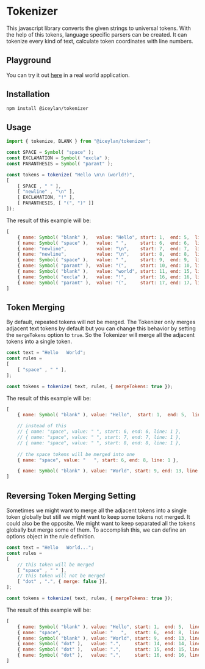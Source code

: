 # Tokenizer
This javascript library converts the given strings to universal tokens. With the help of this tokens, language specific parsers can be created. It can tokenize every kind of text, calculate token coordinates with line numbers.

## Playground
You can try it out [here](https://ismailceylan.github.io/tokenizer/) in a real world application.

## Installation
```bash
npm install @iceylan/tokenizer
```

## Usage
```js
import { tokenize, BLANK } from "@iceylan/tokenizer";

const SPACE = Symbol( "space" );
const EXCLAMATION = Symbol( "excla" );
const PARANTHESIS = Symbol( "parant" );

const tokens = tokenize( "Hello \n\n (world!)",
[
	[ SPACE , " " ],
	[ "newline" , "\n" ],
	[ EXCLAMATION, "!" ],
	[ PARANTHESIS, [ "(", ")" ]]
]);
```

The result of this example will be:

```js
[
	{ name: Symbol( "blank" ),   value: "Hello", start: 1,  end: 5,  line: 1 },
	{ name: Symbol( "space" ),   value: " ",     start: 6,  end: 6,  line: 1 },
	{ name: "newline",           value: "\n",    start: 7,  end: 7,  line: 2 },
	{ name: "newline",           value: "\n",    start: 8,  end: 8,  line: 3 },
	{ name: Symbol( "space" ),   value: " ",     start: 9,  end: 9,  line: 3 },
	{ name: Symbol( "parant" ),  value: "(",     start: 10, end: 10, line: 3 },
	{ name: Symbol( "blank" ),   value: "world", start: 11, end: 15, line: 3 },
	{ name: Symbol( "excla" ),   value: "!",     start: 16, end: 16, line: 3 },
	{ name: Symbol( "parant" ),  value: "(",     start: 17, end: 17, line: 3 }
]
```

## Token Merging
By default, repeated tokens will not be merged. The Tokenizer only merges adjacent text tokens by default but you can change this behavior by setting the `mergeTokens` option to `true`. So the Tokenizer will merge all the adjacent tokens into a single token.

```js
const text = "Hello   World";
const rules =
[
	[ "space" , " " ],
];

const tokens = tokenize( text, rules, { mergeTokens: true });
```

The result of this example will be:

```js
[
	{ name: Symbol( "blank" ), value: "Hello",  start: 1,  end: 5,  line: 1 },

	// instead of this
	// { name: "space", value: " ", start: 6, end: 6, line: 1 },
	// { name: "space", value: " ", start: 7, end: 7, line: 1 },
	// { name: "space", value: " ", start: 8, end: 8, line: 1 },
	
	// the space tokens will be merged into one
	{ name: "space", value: "   ", start: 6, end: 8, line: 1 },

	{ name: Symbol( "blank" ), value: "World", start: 9, end: 13, line: 1 },
]
```

## Reversing Token Merging Setting
Sometimes we might want to merge all the adjacent tokens into a single token globally but still we might want to keep some tokens not merged. It could also be the opposite. We might want to keep separated all the tokens globally but merge some of them. To accomplish this, we can define an options object in the rule definition.

```js
const text = "Hello   World...";
const rules =
[
	// this token will be merged
	[ "space" , " " ],
	// this token will not be merged
	[ "dot" , ".", { merge: false }],
];

const tokens = tokenize( text, rules, { mergeTokens: true });
```

The result of this example will be:

```js
[
	{ name: Symbol( "blank" ), value: "Hello", start: 1,  end: 5,  line: 1 },
	{ name: "space",           value: "   ",   start: 6,  end: 8,  line: 1 },
	{ name: Symbol( "blank" ), value: "World", start: 9,  end: 13, line: 1 },
	{ name: Symbol( "dot" ),   value: ".",     start: 14, end: 14, line: 1 },
	{ name: Symbol( "dot" ),   value: ".",     start: 15, end: 15, line: 1 },
	{ name: Symbol( "dot" ),   value: ".",     start: 16, end: 16, line: 1 },
]	
```
